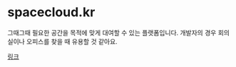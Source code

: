 # spacecloud.kr

그때그때 필요한 공간을 목적에 맞게 대여할 수 있는 플랫폼입니다. 개발자의 경우 회의실이나 오피스를 찾을 때 유용할 것 같아요.

[링크](https://www.spacecloud.kr/)
